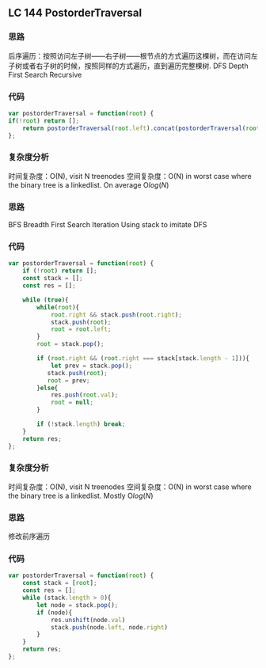 ## LC 144 PostorderTraversal

### 思路

后序遍历：按照访问左子树——右子树——根节点的方式遍历这棵树，而在访问左子树或者右子树的时候，按照同样的方式遍历，直到遍历完整棵树.
DFS Depth First Search
Recursive

### 代码

```JavaScript
var postorderTraversal = function(root) {
if(!root) return [];
    return postorderTraversal(root.left).concat(postorderTraversal(root.right)).concat([root.val])
};
```

### 复杂度分析

时间复杂度：O(N), visit N treenodes
空间复杂度：O(N) in worst case where the binary tree is a linkedlist. On average O$log(N)$

### 思路

BFS Breadth First Search
Iteration
Using stack to imitate DFS

### 代码

```JavaScript
var postorderTraversal = function(root) {
    if (!root) return [];
    const stack = [];
    const res = [];

    while (true){
        while(root){
            root.right && stack.push(root.right);
            stack.push(root);
            root = root.left;
        }
        root = stack.pop();

        if (root.right && (root.right === stack[stack.length - 1])){
            let prev = stack.pop();
           stack.push(root);
           root = prev;
        }else{
            res.push(root.val);
            root = null;
        }

        if (!stack.length) break;
    }
    return res;
};
```

### 复杂度分析

时间复杂度：O(N), visit N treenodes
空间复杂度：O(N) in worst case where the binary tree is a linkedlist. Mostly O$log(N)$

### 思路

修改前序遍历

### 代码

```JavaScript
var postorderTraversal = function(root) {
    const stack = [root];
    const res = [];
    while (stack.length > 0){
        let node = stack.pop();
        if (node){
            res.unshift(node.val)
            stack.push(node.left, node.right)
        }
    }
    return res;
};

```
